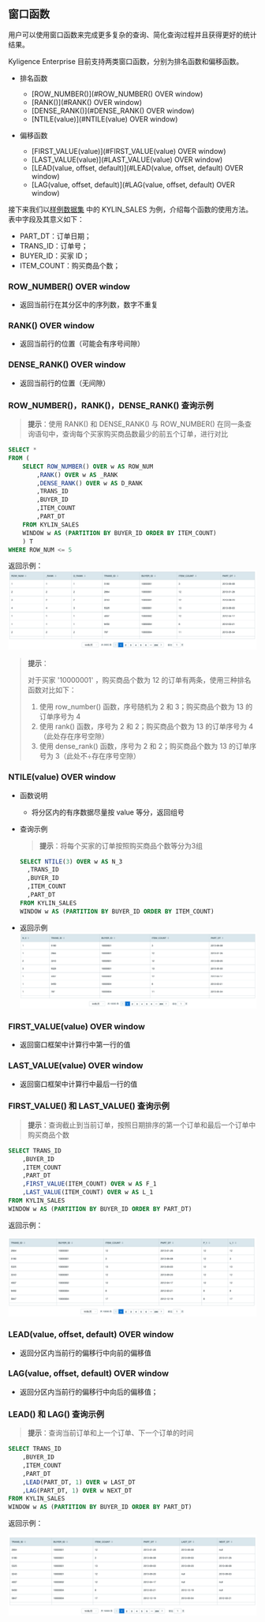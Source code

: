 ## 窗口函数
用户可以使用窗口函数来完成更多复杂的查询、简化查询过程并且获得更好的统计结果。

Kyligence Enterprise 目前支持两类窗口函数，分别为排名函数和偏移函数。


- 排名函数

  - [ROW_NUMBER()](#ROW_NUMBER() OVER window)
  - [RANK()](#RANK() OVER window)
  - [DENSE_RANK()](#DENSE_RANK() OVER window)
  - [NTILE(value)](#NTILE(value) OVER window)

- 偏移函数

  - [FIRST_VALUE(value)](#FIRST_VALUE(value) OVER window)
  - [LAST_VALUE(value)](#LAST_VALUE(value) OVER window)
  - [LEAD(value, offset, default)](#LEAD(value, offset, default) OVER window)
  - [LAG(value, offset, default)](#LAG(value, offset, default) OVER window)



接下来我们以[样例数据集](../../model/sample_dataset.cn.md) 中的 KYLIN_SALES 为例，介绍每个函数的使用方法。表中字段及其意义如下：

- PART_DT：订单日期；
- TRANS_ID：订单号；
- BUYER_ID：买家 ID；
- ITEM_COUNT：购买商品个数；



### ROW_NUMBER() OVER window

- 返回当前行在其分区中的序列数，数字不重复

### RANK() OVER window

- 返回当前行的位置（可能会有序号间隙）

### DENSE_RANK() OVER window

- 返回当前行的位置（无间隙）



### ROW_NUMBER()，RANK()，DENSE_RANK() 查询示例

> **提示**：使用 RANK() 和 DENSE_RANK() 与 ROW_NUMBER() 在同一条查询语句中，查询每个买家购买商品数最少的前五个订单，进行对比
```SQL
SELECT *
FROM (
	SELECT ROW_NUMBER() OVER w AS ROW_NUM
		,RANK() OVER w AS _RANK
		,DENSE_RANK() OVER w AS D_RANK
		,TRANS_ID
		,BUYER_ID
		,ITEM_COUNT
		,PART_DT
	FROM KYLIN_SALES 
    WINDOW w AS (PARTITION BY BUYER_ID ORDER BY ITEM_COUNT)
	) T
WHERE ROW_NUM <= 5
```

返回示例：
![](images/rank_and_drank_cn.png)

> **提示**：
>
> 对于买家 '10000001' ，购买商品个数为 12 的订单有两条，使用三种排名函数对比如下：
> 1. 使用 row_number() 函数，序号随机为 2 和 3；购买商品个数为 13 的订单序号为 4
> 2. 使用 rank() 函数，序号为 2 和 2；购买商品个数为 13 的订单序号为 4（此处存在序号空隙）
> 3. 使用 dense_rank() 函数，序号为 2 和 2；购买商品个数为 13 的订单序号为 3（此处不÷存在序号空隙）




### NTILE(value) OVER window

- 函数说明

  - 将分区内的有序数据尽量按 value 等分，返回组号
- 查询示例
  > **提示**：将每个买家的订单按照购买商品个数等分为3组
  ```SQL
  SELECT NTILE(3) OVER w AS N_3
    ,TRANS_ID
    ,BUYER_ID
    ,ITEM_COUNT
    ,PART_DT
  FROM KYLIN_SALES
  WINDOW w AS (PARTITION BY BUYER_ID ORDER BY ITEM_COUNT)
  ```

- 返回示例
  ![](images/ntile_cn.png)



### FIRST_VALUE(value) OVER window
- 返回窗口框架中计算行中第一行的值


### LAST_VALUE(value) OVER window
- 返回窗口框架中计算行中最后一行的值 


### FIRST_VALUE() 和 LAST_VALUE() 查询示例
> **提示**：查询截止到当前订单，按照日期排序的第一个订单和最后一个订单中购买商品个数

```SQL
SELECT TRANS_ID
	,BUYER_ID
	,ITEM_COUNT
	,PART_DT
	,FIRST_VALUE(ITEM_COUNT) OVER w AS F_1
	,LAST_VALUE(ITEM_COUNT) OVER w AS L_1
FROM KYLIN_SALES 
WINDOW w AS (PARTITION BY BUYER_ID ORDER BY PART_DT)
```

返回示例：

![](images/first_last_value_cn.png)



### LEAD(value, offset, default) OVER window
- 返回分区内当前行的偏移行中向前的偏移值

### LAG(value, offset, default) OVER window
- 返回分区内当前行的偏移行中向后的偏移值；


### LEAD() 和 LAG() 查询示例
> **提示**：查询当前订单和上一个订单、下一个订单的时间

```SQL
SELECT TRANS_ID
	,BUYER_ID
	,ITEM_COUNT
	,PART_DT
	,LEAD(PART_DT, 1) OVER w LAST_DT
	,LAG(PART_DT, 1) OVER w NEXT_DT
FROM KYLIN_SALES 
WINDOW w AS (PARTITION BY BUYER_ID ORDER BY PART_DT)
```

返回示例：

![](images/lead_lag_cn.png)

